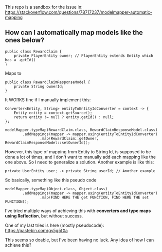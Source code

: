 This repo is a sandbox for the issue in: https://stackoverflow.com/questions/78717237/modelmapper-automatic-mapping

How can I automatically map models like the ones below?
----

```
public class RewardClaim {
    private PlayerEntity owner; // PlayerEntity extends Entity which has a .getId()
}
```
Maps to
```
public class RewardClaimResponseModel {
    private String ownerId;
}
```

It WORKS fine if I manually implement this:

```
Converter<Entity, String> entityToEntityIdConverter = context -> {
    Entity entity = context.getSource();
    return entity != null ? entity.getId() : null;
};

modelMapper.typeMap(RewardClaim.class, RewardClaimResponseModel.class)
        .addMappings(mapper -> mapper.using(entityToEntityIdConverter)
                .map(RewardClaim::getOwner, RewardClaimResponseModel::setOwnerId));
```

However, this type of mapping from Entity to String Id, is supposed to be done a lot of times, and I don't want to manually add each mapping like the one above. So I need to generalize a solution. Another example is like this:

```
private UserEntity user; -> private String userId; // Another example
```

So basically, something like this pseudo code

```
modelMapper.typeMap(Object.class, Object.class)
        .addMappings(mapper -> mapper.using(entityToEntityIdConverter)
                .map(FIND HERE THE get FUNCTION, FIND HERE THE set FUNCTION));
```

I've tried multiple ways of achieving this with **converters and type maps using Reflection**, but without success. 

One of my last tries is here (mostly pseudocode): https://pastebin.com/gy5g5fXa

This seems so doable, but I've been having no luck. Any idea of how I can achieve this? 
